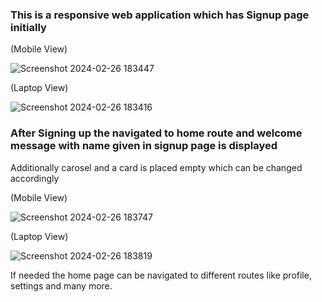 ### This is a responsive web application which has Signup page initially 

(Mobile View)

![Screenshot 2024-02-26 183447](https://github.com/ashruth13/jaipurMarketing/assets/113257609/ec1d1d5f-72a8-403b-87d9-15fe89434f1a)

(Laptop View)


![Screenshot 2024-02-26 183416](https://github.com/ashruth13/jaipurMarketing/assets/113257609/b9b1556e-4d9c-464f-8a88-259fd408b001)


### After Signing up the navigated to home route and welcome message with name given in signup page is displayed

Additionally carosel and a card is placed empty which can be changed accordingly

(Mobile View)


![Screenshot 2024-02-26 183747](https://github.com/ashruth13/jaipurMarketing/assets/113257609/f1780c27-1477-45ed-a4fd-426eb70723c9)


(Laptop View)

![Screenshot 2024-02-26 183819](https://github.com/ashruth13/jaipurMarketing/assets/113257609/50ef3756-3ae7-4459-86eb-8f1df117d446)

If needed the home page can be navigated to different routes like profile, settings and many more.
